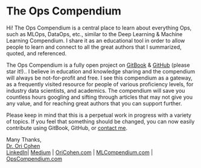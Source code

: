 # The Ops Compendium

Hi! The Ops Compendium is a central place to learn about everything Ops, such as MLOps, DataOps, etc., similar to the Deep Learning & Machine Learning Compendium. I share it as an educational tool in order to allow people to learn and connect to all the great authors that I summarized, quoted, and referenced.

The Ops Compendium is a fully open project on [GitBook](https://oricohen.gitbook.io/the-ops-compendium/) & [GitHub](https://github.com/orico/www.opscompendium.com) (please star it!).. I believe in education and knowledge sharing and the compendium will always be not-for-profit and free. I see this compendium as a gateway, as a frequently visited resource for people of various proficiency levels, for industry data scientists, and academics. The compendium will save you countless hours googling and sifting through articles that may not give you any value, and for reaching great authors that you can support further.

Please keep in mind that this is a perpetual work in progress with a variety of topics. If you feel that something should be changed, you can now easily contribute using GitBook, GitHub, or [contact me](https://www.linkedin.com/in/cohenori/).

Many Thanks, \
[Dr. Ori Cohen](http://cohenori.medium.com) \
[LinkedIn](https://www.linkedin.com/in/cohenori/)| [Medium](https://medium.com/@cohenori) | [OriCohen.com](https://www.oricohen.com) | [MLCompendium.com](http://www.mlcompendium.com) | [OpsCompendium.com](https://www.opscompendium.com/)
